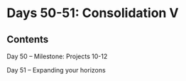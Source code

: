 # Days 50-51: Consolidation V

## Contents

Day 50 – Milestone: Projects 10-12

Day 51 – Expanding your horizons
